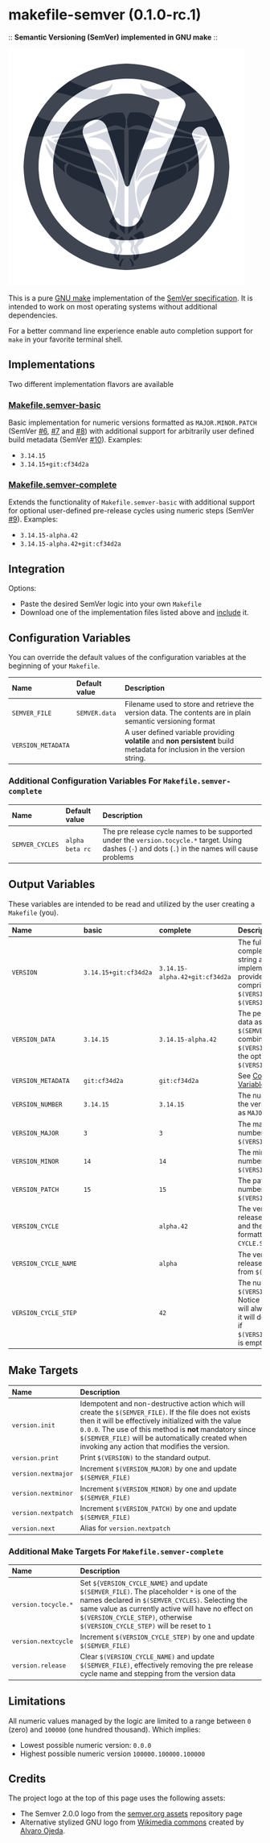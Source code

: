 # makefile-semver (0.1.0-rc.1)

:: **Semantic Versioning (SemVer) implemented in GNU make** ::

![makefile-semver](logo.png "makefile-semver logo")

This is a pure [GNU make](https://www.gnu.org/software/make/manual/) implementation of the [SemVer specification](https://semver.org/). It is intended to work on most operating systems without additional dependencies.

For a better command line experience enable auto completion support for `make` in your favorite terminal shell.

## Implementations

Two different implementation flavors are available

### [Makefile.semver-basic](./Makefile.semver-basic)

Basic implementation for numeric versions formatted as `MAJOR.MINOR.PATCH` (SemVer [#6](https://semver.org/#spec-item-6), [#7](https://semver.org/#spec-item-7) and [#8](https://semver.org/#spec-item-8)) with additional support for arbitrarily user defined build metadata (SemVer [#10](https://semver.org/#spec-item-10)). Examples:

- `3.14.15`
- `3.14.15+git:cf34d2a`

### [Makefile.semver-complete](Makefile.semver-complete)

Extends the functionality of `Makefile.semver-basic` with additional support for optional user-defined pre-release cycles using numeric steps (SemVer [#9](https://semver.org/#spec-item-9)). Examples:

- `3.14.15-alpha.42`
- `3.14.15-alpha.42+git:cf34d2a`

## Integration

Options:

- Paste the desired SemVer logic into your own `Makefile`
- Download one of the implementation files listed above and [include](https://www.gnu.org/software/make/manual/html_node/Include.html) it.

## Configuration Variables

You can override the default values of the configuration variables at the beginning of your `Makefile`.

| Name | Default value | Description |
| :-- | :-- | :-- |
| `SEMVER_FILE` | `SEMVER.data` | Filename used to store and retrieve the version data. The contents are in plain semantic versioning format |
| `VERSION_METADATA` | | A user defined variable providing **volatile** and **non persistent** build metadata for inclusion in the version string. |

### Additional Configuration Variables For `Makefile.semver-complete`

| Name | Default value | Description |
| :-- | :-- | :-- |
| `SEMVER_CYCLES` | `alpha beta rc`| The pre release cycle names to be supported under the `version.tocycle.*` target. Using dashes (`-`) and dots (`.`) in the names will cause problems |

## Output Variables

These variables are intended to be read and utilized by the user creating a `Makefile` (you).

| Name | basic | complete | Description |
| :-- | :-- | :-- | :-- |
| `VERSION` | `3.14.15+git:cf34d2a` | `3.14.15-alpha.42+git:cf34d2a` | The full and most complete version string as the implementation can provide. It is comprised of `$(VERSION_DATA)` and `$(VERSION_METADATA)`|
| `VERSION_DATA` | `3.14.15` | `3.14.15-alpha.42` | The persistent version data as stored in `$(SEMVER_FILE)`. It's combination of `$(VERSION_NUMBER)` and the optional `$(VERSION_CYCLE)`|
| `VERSION_METADATA` | `git:cf34d2a` | `git:cf34d2a` | See [Configuration Variables](#configuration-variables)|
| `VERSION_NUMBER` | `3.14.15` | `3.14.15` | The numeric part of the version formatted as `MAJOR`.`MINOR`.`PATCH` |
| `VERSION_MAJOR` | `3` | `3` | The major version number from `$(VERSION_NUMBER)` |
| `VERSION_MINOR` | `14` | `14` | The minor version number from `$(VERSION_NUMBER)`
| `VERSION_PATCH` | `15` | `15` | The patch version number from `$(VERSION_NUMBER)` |
| `VERSION_CYCLE` | | `alpha.42` | The version pre release cycle name and the stepping formatted as `CYCLE.STEP` |
| `VERSION_CYCLE_NAME` | | `alpha` | The version pre release cycle name from `$(VERSION_CYCLE)` |
| `VERSION_CYCLE_STEP` | | `42` | The numeric step from `$(VERSION_CYCLE)`. Notice that this value will always be set and it will default to `1` even if `$(VERSION_CYCLE_NAME)` is empty |

## Make Targets

| Name | Description |
| :-- | :-- |
| `version.init` | Idempotent and non-destructive action which will create the `$(SEMVER_FILE)`. If the file does not exists then it will be effectively initialized with the value `0.0.0`. The use of this method is **not** mandatory since `$(SEMVER_FILE)` will be automatically created when invoking any action that modifies the version. |
| `version.print` | Print `$(VERSION)` to the standard output. |
| `version.nextmajor` | Increment `$(VERSION_MAJOR)` by one and update `$(SEMVER_FILE)` |
| `version.nextminor` | Increment `$(VERSION_MINOR)` by one and update `$(SEMVER_FILE)` |
| `version.nextpatch` | Increment `$(VERSION_PATCH)` by one and update `$(SEMVER_FILE)` |
| `version.next` | Alias for `version.nextpatch` |

### Additional Make Targets For `Makefile.semver-complete`

| Name | Description |
| :-- | :-- |
| `version.tocycle.*` | Set `${VERSION_CYCLE_NAME}` and update `$(SEMVER_FILE)`. The placeholder `*` is one of the names declared in `$(SEMVER_CYCLES)`. Selecting the same value as currently active will have no effect on `$(VERSION_CYCLE_STEP)`, otherwise `$(VERSION_CYCLE_STEP)` will be reset to `1` |
| `version.nextcycle` | Increment `$(VERSION_CYCLE_STEP)` by one and update `$(SEMVER_FILE)` |
| `version.release` | Clear `$(VERSION_CYCLE_NAME)` and update `$(SEMVER_FILE)`, effectively removing the pre release cycle name and stepping from the version data |

## Limitations

All numeric values managed by the logic are limited to a range between `0` (zero) and `100000` (one hundred thousand). Which implies:

- Lowest possible numeric version: `0.0.0`
- Highest possible numeric version `100000.100000.100000`

## Credits

The project logo at the top of this page uses the following assets:

- The Semver 2.0.0 logo from the [semver.org assets](https://github.com/semver/semver.org/tree/gh-pages/assets) repository page
- Alternative stylized GNU logo from [Wikimedia commons](https://commons.wikimedia.org/wiki/File:Logo_Gnu.svg) created by [Alvaro Ojeda](https://es.wikipedia.org/wiki/Usuario:Alvarojedab).

